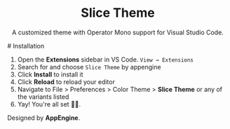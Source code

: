 <div align="center">

# Slice Theme

A customized theme with Operator Mono support for Visual Studio Code.

</div>
# Installation

1. Open the **Extensions** sidebar in VS Code. `View → Extensions`
2. Search for and choose `Slice Theme` by appengine
3. Click **Install** to install it
4. Click **Reload** to reload your editor
5. Navigate to File > Preferences > Color Theme > **Slice Theme** or any of the variants listed
6. Yay! You're all set 🎉🎉.

Designed by  **AppEngine**.
